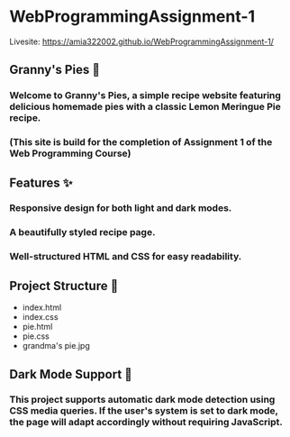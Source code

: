 # WebProgrammingAssignment-1
Livesite: https://amia322002.github.io/WebProgrammingAssignment-1/
## Granny's Pies 🍰

### Welcome to Granny's Pies, a simple recipe website featuring delicious homemade pies with a classic Lemon Meringue Pie recipe.
### (This site is build for the completion of Assignment 1 of the Web Programming Course)

## Features ✨

### Responsive design for both light and dark modes.

### A beautifully styled recipe page.

### Well-structured HTML and CSS for easy readability.

## Project Structure 📂
- index.html
- index.css
- pie.html
- pie.css
- grandma's pie.jpg

## Dark Mode Support 🌙

### This project supports automatic dark mode detection using CSS media queries. If the user's system is set to dark mode, the page will adapt accordingly without requiring JavaScript.
